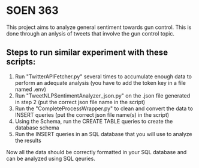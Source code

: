 # SOEN 363

This project aims to analyze general sentiment towards gun control. This is done through an anlysis of tweets that involve the gun control topic. 

## Steps to run similar experiment with these scripts:

1. Run "TwitterAPIFetcher.py" several times to accumulate enough data to perform an adequate analysis (you have to add the token key in a file named .env)
2. Run "TweetNLPSentimentAnalyzer_json.py" on the .json file generated in step 2 (put the correct json file name in the script)
3. Run the "CompleteProcessWrapper.py" to clean and convert the data to INSERT queries (put the correct json file name(s) in the script)
4. Using the Schema, run the CREATE TABLE queries to create the database schema
5. Run the INSERT queries in an SQL database that you will use to analyze the results

Now all the data should be correctly formatted in your SQL database and can be analyzed using SQL qeuries. 
